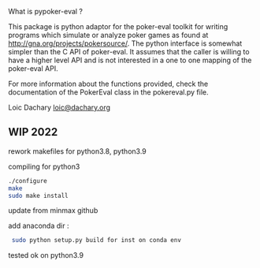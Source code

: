 What is pypoker-eval ?  

This package is python adaptor for the poker-eval toolkit for writing
programs which simulate or analyze poker games as found at
http://gna.org/projects/pokersource/. The python interface is
somewhat simpler than the C API of poker-eval. It assumes that the
caller is willing to have a higher level API and is not interested in
a one to one mapping of the poker-eval API.

For more information about the functions provided, check the
documentation of the PokerEval class in the pokereval.py file.

Loic Dachary <loic@dachary.org>

## WIP 2022

rework makefiles for python3.8, python3.9

compiling for python3
```sh
./configure
make
sudo make install
```

update from minmax github 

add anaconda dir :
```sh
 sudo python setup.py build for inst on conda env
```

tested ok on python3.9




